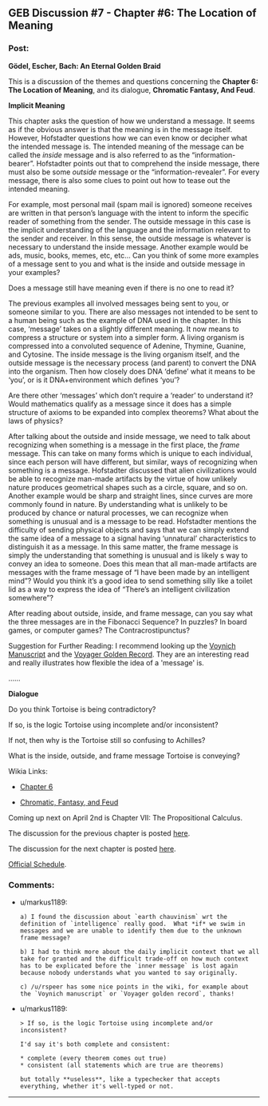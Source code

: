 ## GEB Discussion #7 - Chapter #6: The Location of Meaning

### Post:

**Gödel, Escher, Bach: An Eternal Golden Braid**

This is a discussion of the themes and questions concerning the **Chapter 6: The Location of Meaning**, and its dialogue, **Chromatic Fantasy, And Feud**.

**Implicit Meaning**

This chapter asks the question of how we understand a message. It seems as if the obvious answer is that the meaning is in the message itself. However, Hofstadter questions how we can even know or decipher what the intended message is. The intended meaning of the message can be called the *inside* message and is also referred to as the “information-bearer”. Hofstadter points out that to comprehend the inside message, there must also be some *outside* message or the “information-revealer”. For every message, there is also some clues to point out how to tease out the intended meaning.

For example, most personal mail (spam mail is ignored) someone receives are written in that person’s language with the intent to inform the specific reader of something from the sender. The outside message in this case is the implicit understanding of the language and the information relevant to the sender and receiver. In this sense, the outside message is whatever is necessary to understand the inside message. Another example would be ads, music, books, memes, etc, etc… Can you think of some more examples of a message sent to you and what is the inside and outside message in your examples?

Does a message still have meaning even if there is no one to read it?

The previous examples all involved messages being sent to you, or someone similar to you. There are also messages not intended to be sent to a human being such as the example of DNA used in the chapter. In this case, ‘message’ takes on a slightly different meaning. It now means to compress a structure or system into a simpler form. A living organism is compressed into a convoluted sequence of Adenine, Thymine, Guanine, and Cytosine. The inside message is the living organism itself, and the outside message is the necessary process (and parent) to convert the DNA into the organism. Then how closely does DNA ‘define’ what it means to be ‘you’, or is it DNA+environment which defines ‘you’?

Are there other ‘messages’ which don’t require a ‘reader’ to understand it? Would mathematics qualify as a message since it does has a simple structure of axioms to be expanded into complex theorems? What about the laws of physics?

After talking about the outside and inside message, we need to talk about recognizing when something is a message in the first place, the *frame* message. This can take on many forms which is unique to each individual, since each person will have different, but similar, ways of recognizing when something is a message. Hofstadter discussed that alien civilizations would be able to recognize man-made artifacts by the virtue of how unlikely nature produces geometrical shapes such as a circle, square, and so on. Another example would be sharp and straight lines, since curves are more commonly found in nature. By understanding what is unlikely to be produced by chance or natural processes, we can recognize when something is unusual and is a message to be read. Hofstadter mentions the difficulty of sending physical objects and says that we can simply extend the same idea of a message to a signal having ‘unnatural’ characteristics to distinguish it as a message. In this same matter, the frame message is simply the understanding that something is unusual and is likely s way to convey an idea to someone. Does this mean that all man-made artifacts are messages with the frame message of “I have been made by an intelligent mind”? Would you think it’s a good idea to send something silly like a toilet lid as a way to express the idea of “There’s an intelligent civilization somewhere”?

After reading about outside, inside, and frame message, can you say what the three messages are in the Fibonacci Sequence? In puzzles? In board games, or computer games? The Contracrostipunctus?

Suggestion for Further Reading: I recommend looking up the [Voynich Manuscript](http://en.wikipedia.org/wiki/Voynich_manuscript) and the [Voyager Golden Record](http://en.wikipedia.org/wiki/Voyager_Golden_Record). They are an interesting read and really illustrates how flexible the idea of a 'message' is.

……

**Dialogue**

Do you think Tortoise is being contradictory?

If so, is the logic Tortoise using incomplete and/or inconsistent?

If not, then why is the Tortoise still so confusing to Achilles?

What is the inside, outside, and frame message Tortoise is conveying?

Wikia Links:

* [Chapter 6](http://godel-escher-bach.wikia.com/wiki/Chapter_6)

* [Chromatic, Fantasy, and Feud]( http://godel-escher-bach.wikia.com/wiki/Chromatic_Fantasy,_And_Feud)

Coming up next on April 2nd is Chapter VII: The Propositional Calculus.

The discussion for the previous chapter is posted [here](http://www.reddit.com/r/rational/comments/30iexp/geb_discussion_6_chapter_5_recursive_structures/).

The discussion for the next chapter is posted [here](http://www.reddit.com/r/rational/comments/317qqd/geb_discussion_8_chapter_7_the_propositional/).

[Official Schedule](http://www.reddit.com/r/rational/comments/2yys1i/lets_start_the_read_through/).

### Comments:

- u/markus1189:
  ```
  a) I found the discussion about `earth chauvinism` wrt the definition of `intelligence` really good.  What *if* we swim in messages and we are unable to identify them due to the unknown frame message?

  b) I had to think more about the daily implicit context that we all take for granted and the difficult trade-off on how much context has to be explicated before the `inner message` is lost again because nobody understands what you wanted to say originally.

  c) /u/rspeer has some nice points in the wiki, for example about the `Voynich manuscript` or `Voyager golden record`, thanks!
  ```

- u/markus1189:
  ```
  > If so, is the logic Tortoise using incomplete and/or inconsistent?

  I'd say it's both complete and consistent:

  * complete (every theorem comes out true)
  * consistent (all statements which are true are theorems) 

  but totally **useless**, like a typechecker that accepts everything, whether it's well-typed or not.
  ```

---


